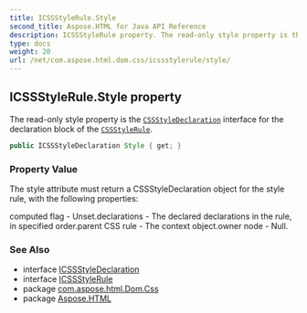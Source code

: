 ```yaml
---
title: ICSSStyleRule.Style
second_title: Aspose.HTML for Java API Reference
description: ICSSStyleRule property. The read-only style property is the CSSStyleDeclaration interface for the declaration block of the CSSStyleRule
type: docs
weight: 20
url: /net/com.aspose.html.dom.css/icssstylerule/style/
---
```

## ICSSStyleRule.Style property

The read-only style property is the [`CSSStyleDeclaration`](../../icssstyledeclaration/) interface for the declaration block of the [`CSSStyleRule`](../).

```java
public ICSSStyleDeclaration Style { get; }
```

### Property Value

The style attribute must return a CSSStyleDeclaration object for the style rule, with the following properties:

computed flag - Unset.declarations - The declared declarations in the rule, in specified order.parent CSS rule - The context object.owner node - Null.

### See Also

* interface [ICSSStyleDeclaration](../../icssstyledeclaration/)
* interface [ICSSStyleRule](../)
* package [com.aspose.html.Dom.Css](../../icssstylerule/)
* package [Aspose.HTML](../../../)
